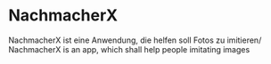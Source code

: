 # NachmacherX
NachmacherX ist eine Anwendung, die helfen soll Fotos zu imitieren/
NachmacherX is an app, which shall help people imitating images 
